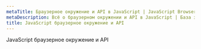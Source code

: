 ```yaml
---
metaTitle: Браузерное окружение и API в JavaScript | JavaScript Browser Environment and API
metaDescription: Всё о браузерном окружении и API в JavaScript | База знаний PurpleSchool
title: JavaScript браузерное окружение и API
---
```


JavaScript браузерное окружение и API